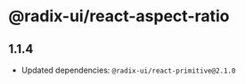 # @radix-ui/react-aspect-ratio

## 1.1.4

- Updated dependencies: `@radix-ui/react-primitive@2.1.0`
